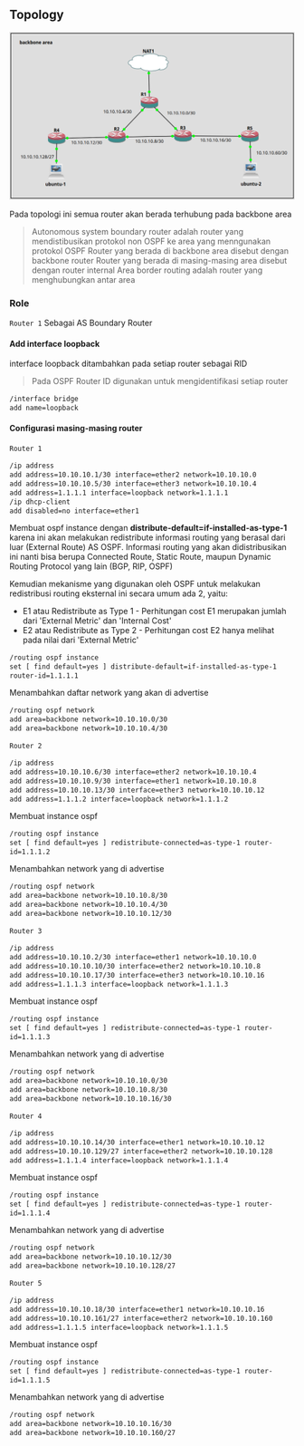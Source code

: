 ## Topology

![ospf-topology](./ospf-with-mikrotik-topology.png)

Pada topologi ini semua router akan berada terhubung pada backbone area

> Autonomous system boundary router adalah router yang mendistibusikan protokol non OSPF ke area yang menngunakan protokol OSPF
> Router yang berada di backbone area disebut dengan backbone router
> Router yang berada di masing-masing area disebut dengan router internal
> Area border routing adalah router yang menghubungkan antar area

### Role

`Router 1` Sebagai AS Boundary Router

#### Add interface loopback

interface loopback ditambahkan pada setiap router sebagai RID

> Pada OSPF Router ID digunakan untuk mengidentifikasi setiap router

```
/interface bridge
add name=loopback
```

#### Configurasi masing-masing router

`Router 1`

```
/ip address
add address=10.10.10.1/30 interface=ether2 network=10.10.10.0
add address=10.10.10.5/30 interface=ether3 network=10.10.10.4
add address=1.1.1.1 interface=loopback network=1.1.1.1
/ip dhcp-client
add disabled=no interface=ether1
```

Membuat ospf instance dengan **distribute-default=if-installed-as-type-1** karena ini akan melakukan redistribute informasi routing yang berasal dari luar (External Route) AS OSPF. Informasi routing yang akan didistribusikan ini nanti bisa berupa Connected Route, Static Route, maupun Dynamic Routing Protocol yang lain (BGP, RIP, OSPF)

Kemudian mekanisme yang digunakan oleh OSPF untuk melakukan redistribusi routing eksternal ini secara umum ada 2, yaitu:

- E1 atau Redistribute as Type 1 - Perhitungan cost E1 merupakan jumlah dari 'External Metric' dan 'Internal Cost'
- E2 atau Redistribute as Type 2 - Perhitungan cost E2 hanya melihat pada nilai dari 'External Metric'

```
/routing ospf instance
set [ find default=yes ] distribute-default=if-installed-as-type-1 router-id=1.1.1.1
```

Menambahkan daftar network yang akan di advertise

```
/routing ospf network
add area=backbone network=10.10.10.0/30
add area=backbone network=10.10.10.4/30
```

`Router 2`

```
/ip address
add address=10.10.10.6/30 interface=ether2 network=10.10.10.4
add address=10.10.10.9/30 interface=ether1 network=10.10.10.8
add address=10.10.10.13/30 interface=ether3 network=10.10.10.12
add address=1.1.1.2 interface=loopback network=1.1.1.2
```

Membuat instance ospf

```
/routing ospf instance
set [ find default=yes ] redistribute-connected=as-type-1 router-id=1.1.1.2
```

Menambahkan network yang di advertise

```
/routing ospf network
add area=backbone network=10.10.10.8/30
add area=backbone network=10.10.10.4/30
add area=backbone network=10.10.10.12/30
```

`Router 3`

```
/ip address
add address=10.10.10.2/30 interface=ether1 network=10.10.10.0
add address=10.10.10.10/30 interface=ether2 network=10.10.10.8
add address=10.10.10.17/30 interface=ether3 network=10.10.10.16
add address=1.1.1.3 interface=loopback network=1.1.1.3
```

Membuat instance ospf

```
/routing ospf instance
set [ find default=yes ] redistribute-connected=as-type-1 router-id=1.1.1.3
```

Menambahkan network yang di advertise

```
/routing ospf network
add area=backbone network=10.10.10.0/30
add area=backbone network=10.10.10.8/30
add area=backbone network=10.10.10.16/30
```

`Router 4`

```
/ip address
add address=10.10.10.14/30 interface=ether1 network=10.10.10.12
add address=10.10.10.129/27 interface=ether2 network=10.10.10.128
add address=1.1.1.4 interface=loopback network=1.1.1.4
```

Membuat instance ospf

```
/routing ospf instance
set [ find default=yes ] redistribute-connected=as-type-1 router-id=1.1.1.4
```

Menambahkan network yang di advertise

```
/routing ospf network
add area=backbone network=10.10.10.12/30
add area=backbone network=10.10.10.128/27
```

`Router 5`

```
/ip address
add address=10.10.10.18/30 interface=ether1 network=10.10.10.16
add address=10.10.10.161/27 interface=ether2 network=10.10.10.160
add address=1.1.1.5 interface=loopback network=1.1.1.5
```

Membuat instance ospf

```
/routing ospf instance
set [ find default=yes ] redistribute-connected=as-type-1 router-id=1.1.1.5
```

Menambahkan network yang di advertise

```
/routing ospf network
add area=backbone network=10.10.10.16/30
add area=backbone network=10.10.10.160/27
```
